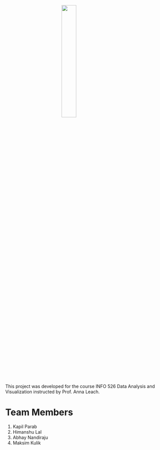 <img style="display: block; margin-left: auto;
margin-right: auto;width: 30%;" src="https://phoenixmed.arizona.edu/sites/default/files/campus/marcomm/brand/master-logo/2-ua-horizontal/ua_horiz_rgb_4.png"></img>

This project was developed for the course INFO 526 Data Analysis and Visualization instructed by Prof. Anna Leach.

# Team Members
1. Kapil Parab
2. Himanshu Lal
3. Abhay Nandiraju
4. Maksim Kulik


